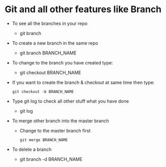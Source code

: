 #   Git and all other features like Branch

*   To see all the branches in your repo
    *   git branch

*   To create a new branch in the same repo
    *   git branch BRANCH_NAME

*   To change to the branch you have created type:
    *   git checkout BRANCH_NAME

*   If you want to create the branch & checkout at same time then type:

        git checkout -b BRANCH_NAME
*   Type git log to check all other stuff what you have done
    *   git log

*   To merge other branch into the master branch
    *   Change to the master branch first

            git merge BRANCH_NAME

*   To delete a branch
    *   git branch -d BRANCH_NAME
    
    

